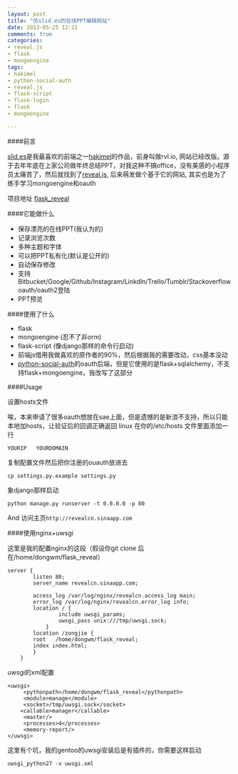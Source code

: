 ```yaml
---
layout: post
title: "仿slid.es的在线PPT编辑网站"
date: 2013-05-25 12:22
comments: true
categories: 
- reveal.js
- flask
- mongoengine
tags:
- hakimel
- python-social-auth
- reveal.js
- flask-script
- flask-login
- flask
- mongoengine

---
```



####前言

[slid.es](https://slid.es)是我最喜欢的前端之一[hakimel](https://github.com/hakimel)的作品，前身叫做rvl.io, 网站已经改版。源于去年年底在上家公司做年终总结PPT，对我这种不搞office，没有美感的小程序员太痛苦了，然后就找到了[reveal.js](https://github.com/hakimel/reveal.js), 后来萌发做个基于它的网站, 其实也是为了练手学习mongoengine和oauth

项目地址 [flask_reveal](https://github.com/dongweiming/flask_reveal)

####它能做什么

* 保存漂亮的在线PPT(我认为的)
* 记录浏览次数
* 多种主题和字体
* 可以把PPT私有化(默认是公开的)
* 自动保存修改
* 支持Bitbucket/Google/Github/Instagram/Linkdln/Trello/Tumblr/Stackoverflow oauth/oauth2登陆
* PPT预览

####使用了什么

* flask
* mongoengine (忍不了非orm)
* flask-script (像django那样的命令行启动)
* 前端js借用我做喜欢的原作者的90%，然后根据我的需要改动，css基本没动
* [python-social-auth](https://github.com/omab/python-social-auth)的oauth后端，但是它使用的是flask+sqlalchemy，不支持flask+mongoengine，我改写了这部分

####Usage

设置hosts文件

唉，本来申请了很多oauth想放在sae上面，但是遗憾的是新浪不支持，所以只能本地加hosts，让验证后的回调正确返回 linux 在你的/etc/hosts 文件里面添加一行

```
YOURIP   YOURDOMAIN
```

复制配置文件然后把你注册的ouauth放进去

```
cp settings.py.example settings.py
```

象django那样启动

```
python manage.py runserver -t 0.0.0.0 -p 80
```

And 访问主页`http://revealcn.sinaapp.com`


####使用nginx+uwsgi

这里是我的配置nginx的这段（假设你git clone 后在/home/dongwm/flask_reveal）

```
server {
		listen 80;
		server_name revealcn.sinaapp.com;

		access_log /var/log/nginx/revealcn.access_log main;
		error_log /var/log/nginx/revealcn.error_log info;
		location / {
                include uwsgi_params;
                uwsgi_pass unix:///tmp/uwsgi.sock;
        	}
		location /zongjie {
		root   /home/dongwm/flask_reveal;
		index index.html;
		}
	}

```

uwsgi的xml配置

```
<uwsgi>
     <pythonpath>/home/dongwm/flask_reveal</pythonpath>
     <module>manage</module>
     <socket>/tmp/uwsgi.sock</socket>    
    <callable>manager</callable>
     <master/>
     <processes>4</processes>       
     <memory-report/>
</uwsgi>
```

这里有个坑，我的gentoo的uwsgi安装后是有插件的，你需要这样启动

```
uwsgi_python27 -x uwsgi.xml 
```




